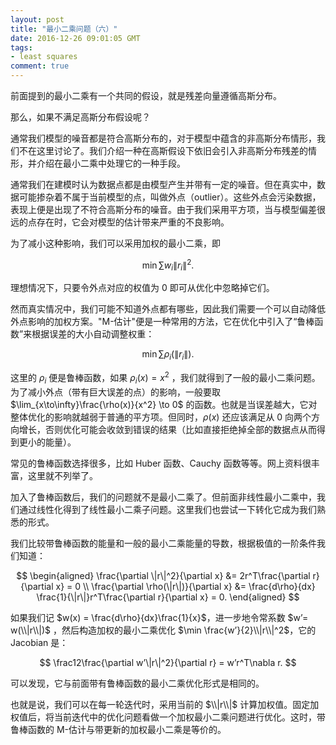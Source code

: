 ```yaml
---
layout: post
title: "最小二乘问题（六）"
date: 2016-12-26 09:01:05 GMT
tags:
- least squares
comment: true
---
```


前面提到的最小二乘有一个共同的假设，就是残差向量遵循高斯分布。

那么，如果不满足高斯分布假设呢？

通常我们模型的噪音都是符合高斯分布的，对于模型中蕴含的非高斯分布情形，我们不在这里讨论了。我们介绍一种在高斯假设下依旧会引入非高斯分布残差的情形，并介绍在最小二乘中处理它的一种手段。

通常我们在建模时认为数据点都是由模型产生并带有一定的噪音。但在真实中，数据可能掺杂着不属于当前模型的点，叫做外点（outlier）。这些外点会污染数据，表现上便是出现了不符合高斯分布的噪音。由于我们采用平方项，当与模型偏差很远的点存在时，它会对模型的估计带来严重的不良影响。

为了减小这种影响，我们可以采用加权的最小二乘，即

$$
\min \sum w_i\|r_i\|^2.
$$

理想情况下，只要令外点对应的权值为 0 即可从优化中忽略掉它们。

然而真实情况中，我们可能不知道外点都有哪些，因此我们需要一个可以自动降低外点影响的加权方案。"M-估计"便是一种常用的方法，它在优化中引入了“鲁棒函数”来根据误差的大小自动调整权重：

$$
\min \sum \rho_i(\|r_i\|).
$$

这里的 $\rho_i$ 便是鲁棒函数，如果 $\rho_i(x) = x^2$ ，我们就得到了一般的最小二乘问题。为了减小外点（带有巨大误差的点）的影响，一般要取 $\lim_{x\to\infty}\frac{\rho(x)}{x^2} \to 0$ 的函数。也就是当误差越大，它对整体优化的影响就越弱于普通的平方项。但同时，$\rho(x)$ 还应该满足从 0 向两个方向增长，否则优化可能会收敛到错误的结果（比如直接拒绝掉全部的数据点从而得到更小的能量）。

常见的鲁棒函数选择很多，比如 Huber 函数、Cauchy 函数等等。网上资料很丰富，这里就不列举了。

加入了鲁棒函数后，我们的问题就不是最小二乘了。但前面非线性最小二乘中，我们通过线性化得到了线性最小二乘子问题。这里我们也尝试一下转化它成为我们熟悉的形式。

我们比较带鲁棒函数的能量和一般的最小二乘能量的导数，根据极值的一阶条件我们知道：

$$
\begin{aligned}
\frac{\partial \|r\|^2}{\partial x} &= 2r^T\frac{\partial r}{\partial x} = 0 \\
\frac{\partial \rho(\|r\|)}{\partial x} &= \frac{d\rho}{dx} \frac{1}{\|r\|}r^T\frac{\partial r}{\partial x} = 0.
\end{aligned}
$$

如果我们记 $w(x) = \frac{d\rho}{dx}\frac{1}{x}$，进一步地令常系数 $w’= w(\\|r\\|)$ ，然后构造加权的最小二乘优化 $\min \frac{w’}{2}\\|r\\|^2$，它的 Jacobian 是：

$$
\frac12\frac{\partial w’\|r\|^2}{\partial r} = w’r^T\nabla r.
$$

可以发现，它与前面带有鲁棒函数的最小二乘优化形式是相同的。

也就是说，我们可以在每一轮迭代时，采用当前的 $\\|r\\|$ 计算加权值。固定加权值后，将当前迭代中的优化问题看做一个加权最小二乘问题进行优化。这时，带鲁棒函数的 M-估计与带更新的加权最小二乘是等价的。